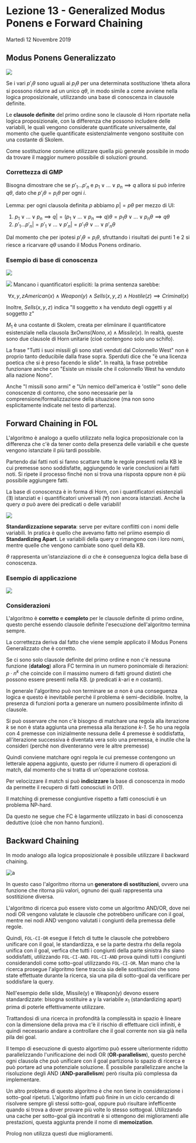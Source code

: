 # Lezione 13 - Generalized Modus Ponens e Forward Chaining
Martedì 12 Novembre 2019

## Modus Ponens Generalizzato

![](./immagini/l15-gmp.png)

Se i vari $p'_i\theta$ sono uguali ai $p_i\theta$ per una determinata sostituzione \theta allora si possono ridurre ad un unico $q\theta$, in modo simile a come avviene nella logica proposizionale, utilizzando una base di conoscenza in clausole definite.

Le **clausole definite** del primo ordine sono le clausole di Horn riportate nella logica proposizionale, con la differenza che possono includere delle variabili, le quali vengono considerate quantificate universalmente, dal momento che quelle quantificate esistenzialmente vengono sostituite con una costante di Skolem.

Come sostituzione conviene utilizzare quella più generale possibile in modo da trovare il maggior numero possibile di soluzioni ground.

### Correttezza di GMP

Bisogna dimostrare che se $p'_1...p'_n$ e $p_1 \lor ... \lor p_n \implies q$ allora si può inferire $q\theta$, dato che $p'_i\theta = p_i\theta$ per ogni $i$.

Lemma: per ogni clausola definita $p$ abbiamo $p |= p\theta$ per mezzo di UI:

1. $p_1 \lor ... \lor p_n \implies q |= (p_1 \lor ... \lor p_n \implies q)\theta = p_1\theta \lor ... \lor p_n\theta \implies q\theta$
2. $p'_1 ... p'_n |= p'_1 \lor ... \lor p'_n |= p'_1\theta \lor ... \lor p'_n\theta$

Dal momento che per ipotesi $p'_i\theta = p_i\theta$, sfruttando i risultati dei punti 1 e 2 si riesce a ricarvare $q\theta$ usando il Modus Ponens ordinario.

### Esempio di base di conoscenza

![](./immagini/l15-esempio-1.png)

![](./immagini/l15-esempio-2.png)
Mancano i quantificatori espliciti: la prima sentenza sarebbe:

$$\forall x,y,z American(x) \land Weapon(y) \land Sells(x,y,z)\land Hostile(z) \implies Criminal(x)$$

Inoltre, $Sells(x,y,z)$ indica "Il soggetto x ha venduto degli oggetti y al soggetto z"

$M_1$ è una costante di Skolem, creata per elimiinare il quantificatore esistenziale nella clausola $\exists x Owns(Nono,x) \land Missile(x)$. In realtà, queste sono due clausole di Horn unitarie (cioè contengono solo uno schifo).

La frase "Tutti i suoi missili gli sono stati venduti dal Colonnello West" non è proprio tanto deducibile dalla frase sopra. Sperduti dice che "è una licenza poetica che si è preso facendo le slide". In realtà, la frase potrebbe funzionare anche con "Esiste un missile che il colonnello West ha venduto alla nazione Nono".

Anche "I missili sono armi" e "Un nemico dell'america è 'ostile'" sono delle conoscenze di contorno, che sono necessarie per la comprensione/formalizzazione della situazione (ma non sono esplicitamente indicate nel testo di partenza).

## Forward Chaining in FOL

L'algoritmo è analogo a quello utilizzato nella logica proposizionale con la differenza che c'è da tener conto della presenza delle variabili e che queste vengono istanziate il più tardi possibile.

Partendo dai fatti noti si fanno scattare tutte le regole presenti nella KB le cui premesse sono soddisfatte, aggiungendo le varie conclusioni ai fatti noti. Si ripete il processo finché non si trova una risposta oppure non è più possibile aggiungere fatti.

La base di conoscenza è in forma di Horn, con i quantificatori esistenziali ($\exists$) istanziati e i quantificatori universali ($\forall$) non ancora istanziati. Anche la query $\alpha$ può avere dei predicati o delle variabili!

![](./immagini/l15-folfc.png)

**Standardizzazione separata**: serve per evitare conflitti con i nomi delle variabili. In pratica è quello che avevamo fatto nel priimo esempio di **Standardizing Apart**. Le variabili della query $\alpha$ rimangono con i loro nomi, mentre quelle che vengono cambiate sono quell della KB.

$\theta$ rappresenta un'istanziazione di $\alpha$ che è conseguenza logica della base di conoscenza.

### Esempio di applicazione

![](./immagini/l15-folfc-alb.png)

### Considerazioni

L'algoritmo è **corretto** e **completo** per le clausole definite di primo ordine, questo perché essendo clausole definite l'esecuzione dell'algoritmo termina sempre.

La correttezza deriva dal fatto che viene semple applicato il Modus Ponens Generalizzato che è corretto.

Se ci sono solo clausole definite del primo ordine e non c'è nessuna funzione (**datalog**) allora FC termina in un numero poninomiale di iterazioni: $p \cdot n^k$ che coincide con il massimo numero di fatti ground distinti che possono essere presenti nella KB. (*p* predicati *k*-ari e *n* costanti).

In generale l'algoritmo può non terminare se $\alpha$ non è una conseguenza logica e questo è inevitabile perché il problema è semi-decidibile.
Inoltre, la presenza di funzioni porta a generare un numero possibilmente infinito di clausole.

Si può osservare che non c'è bisogno di matchare una regola alla iterazione *k* se non è stata aggiunta una premessa alla iterazione *k-1*. Se ho una regola con 4 premesse con inizialmente nessuna delle 4 premesse è soddisfatta, all'iterazione successiva è diventata vera solo una premessa, è inutile che la consideri (perché non diventeranno vere le altre premesse)

Quindi conviene matchare ogni regola le cui premesse contengono un letterale appena aggiunto, questo per ridurre il numero di operazioni di match, dal momento che si tratta di un'operazione costosa.

Per velocizzare il match si può **indicizzare** la base di conoscenza in modo da permette il recupero di fatti conosciuti in *O(1)*.

Il matching di premesse congiuntive rispetto a fatti conosciuti è un problema NP-hard.

Da questo ne segue che FC è lagarmente utilizzato in basi di conoscenza deduttive (cioè che non hanno funzioni).


## Backward Chaining

In modo analogo alla logica proposizionale è possibile utilizzare il backward chaining.

![a](./immagini/l16-backward.png)

In questo caso l'algoritmo ritorna un **generatore di sostituzioni**, ovvero una funzione che ritorna più valori, ognuno dei quali rappresenta una sostitizione diversa.

L'algoritmo di ricerca può essere visto come un algoritmo AND/OR, dove nei nodi OR vengono valutate le clausole che potrebbero unificare con il goal, mentre nei nodi AND vengono valutati i congiunti della premessa delle regole.

Quindi, `FOL-CI-OR` esegue il fetch di tutte le clausole che potrebbero unificare con il goal, le standardizza, e se la parte destra *rhs* della regola unifica con il goal, verfica che tutti i congiunti della parte sinistra *lhs* siano soddisfatti, utilizzando `FOL-CI-AND`.
`FOL-CI-AND` prova quindi tutti i congiunti considerandoli come sotto-goal utilizzando `FOL-CI-OR`. 
Man mano che la ricerca prosegue l'algoritmo tiene traccia sia delle sostituzioni che sono state effettuate durante la ricerca, sia una pila di sotto-goal da verificare per soddisfare la query.

Nell'esempio delle slide, Missile(y) e Weapon(y) devono essere standardizzate: bisogna sostituire a y la variabile $x_1$ (standardizing apart) prima di poterle effettivamente utilizzare.

Trattandosi di una ricerca in profondità la complessità in spazio è lineare con la dimensione della prova ma c'è il rischio di effettuare cicli infiniti, è quindi necessario andare a controllare che il goal corrente non sia già nella pila dei goal.

Il tempo di esecuzione di questo algortimo può essere ulteriormente ridotto parallelizzando l'unificazione dei nodi OR (**OR-parallelism**), questo perché ogni clausola che può unificare con il goal partiziona lo spazio di ricerca e può portare ad una potenziale soluzione.
È possibile parallelizzare anche la risoluzione degli AND (**AND-parallelism**) però risulta più complessa da implementare.

Un altro problema di questo algoritmo è che non tiene in considerazione i sotto-goal ripetuti. L'algoritmo infatti può finire in un ciclo cercando di risolvere sempre gli stessi sotto-goal, oppure può risultare infefficente quando si trova a dover provare più volte lo stesso sottogoal.
Utilizzando una cache per sotto-goal già incontrati è si ottengono dei miglioramenti alle prestazioni, questa aggiunta prende il nome di **memoization**.

Prolog non utilizza questi due miglioramenti.
